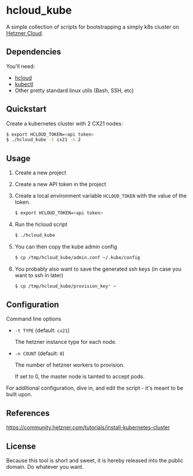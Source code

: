 # hcloud_kube

A simple collection of scripts for bootstrapping a simply k8s cluster on
[Hetzner Cloud](https://www.hetzner.com/cloud).

## Dependencies

You'll need:

- [hcloud](https://github.com/hetznercloud/cli)
- [kubectl](https://kubernetes.io/docs/tasks/tools/install-kubectl/)
- Other pretty standard linux utils (Bash, SSH, etc)

## Quickstart

Create a kubernetes cluster with 2 CX21 nodes:

```bash
$ export HCLOUD_TOKEN=<api token>
$ ./hcloud_kube -t cx21 -n 2
```

## Usage

1. Create a new project
2. Create a new API token in the project
3. Create a local environment variable `HCLOUD_TOKEN` with the value of the token.

   ```bash
   $ export HCLOUD_TOKEN=<api token>
   ```

4. Run the hcloud script

   ```bash
   $ ./hcloud_kube
   ```

5. You can then copy the kube admin config

   ```bash
   $ cp /tmp/hcloud_kube/admin.conf ~/.kube/config
   ```

6. You probably also want to save the generated ssh keys (in case you want to
   ssh in later)

   ```bash
   $ cp /tmp/hcloud_kube/provision_key* ~
   ```

## Configuration

Command line options

- `-t TYPE` (default: `cx21`)

  The hetzner instance type for each node.

- `-n COUNT` (default: `0`)

  The number of hetzner workers to provision.

  If set to 0, the master node is tainted to accept pods.

For additional configuration, dive in, and edit the script - it's meant to be
built upon.

## References

https://community.hetzner.com/tutorials/install-kubernetes-cluster

## License

Because this tool is short and sweet, it is hereby released into the public
domain. Do whatever you want.
